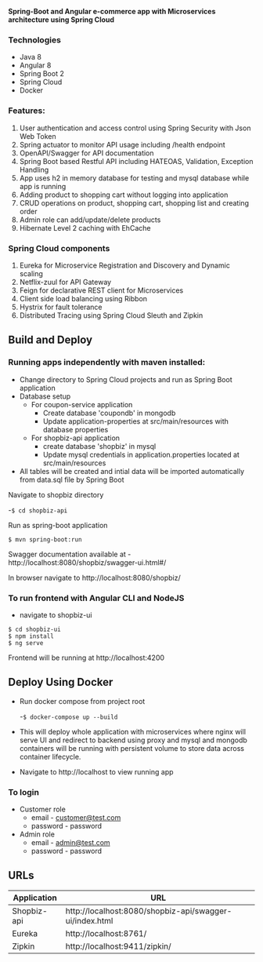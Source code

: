 **Spring-Boot and Angular e-commerce app with Microservices architecture using Spring Cloud**

### Technologies
- Java 8
- Angular 8
- Spring Boot 2
- Spring Cloud
- Docker

### Features:
1. User authentication and access control using Spring Security with Json Web Token 
2. Spring actuator to monitor API usage including /health endpoint
3. OpenAPI/Swagger for API documentation
4. Spring Boot based Restful API including HATEOAS, Validation, Exception Handling
5. App uses h2 in memory database for testing and mysql database while app is running
6. Adding product to shopping cart without logging into application
7. CRUD operations on product, shopping cart, shopping list and creating order
8. Admin role can add/update/delete products
9. Hibernate Level 2 caching with EhCache

### Spring Cloud components
1. Eureka for Microservice Registration and Discovery and Dynamic scaling
2. Netflix-zuul for API Gateway
3. Feign for declarative REST client for Microservices
4. Client side load balancing using Ribbon
5. Hystrix for fault tolerance
6. Distributed Tracing using Spring Cloud Sleuth and Zipkin

## Build and Deploy
### Running apps independently with maven installed:
 - Change directory to Spring Cloud projects and run as Spring Boot application
 - Database setup
    - For coupon-service application
      - Create database 'coupondb' in mongodb 
      - Update application-properties at src/main/resources with database properties 
    - For shopbiz-api application
      - create database 'shopbiz' in mysql 
      - Update mysql credentials in application.properties located at src/main/resources
 - All tables will be created and intial data will be imported automatically from data.sql file by Spring Boot

Navigate to shopbiz directory

 -```$ cd shopbiz-api```
 
Run as spring-boot application 

```$ mvn spring-boot:run```

Swagger documentation available at - http://localhost:8080/shopbiz/swagger-ui.html#/

In browser navigate to http://localhost:8080/shopbiz/

### To run frontend with Angular CLI and NodeJS
- navigate to shopbiz-ui
```
$ cd shopbiz-ui
$ npm install
$ ng serve
```
Frontend will be running at http://localhost:4200

## Deploy Using Docker
- Run docker compose from project root
 
  -```$ docker-compose up --build```
- This will deploy whole application with microservices where nginx will serve UI and redirect to backend using proxy and mysql and mongodb containers will be running with persistent volume to store data across container lifecycle.
- Navigate to http://localhost to view running app

### To login 
 - Customer role 
   -  email - customer@test.com 
   -  password - password 
 - Admin role 
   - email - admin@test.com
    - password - password

## URLs

|     Application       |     URL          |
| ------------- | ------------- |
| Shopbiz-api | http://localhost:8080/shopbiz-api/swagger-ui/index.html |
| Eureka | http://localhost:8761/|
| Zipkin | http://localhost:9411/zipkin/ |



